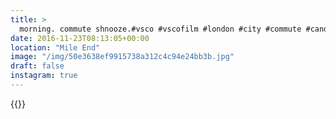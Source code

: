 ```yaml
---
title: >
  morning. commute shnooze.#vsco #vscofilm #london #city #commute #candid
date: 2016-11-23T08:13:05+00:00
location: "Mile End"
image: "/img/50e3638ef9915738a312c4c94e24bb3b.jpg"
draft: false
instagram: true
---
```


{{<photo src="/img/50e3638ef9915738a312c4c94e24bb3b.jpg">}}
